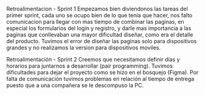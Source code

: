 Retroalimentacion - Sprint 1 Empezamos bien diviendonos las tareas del primer sprint, cada uno se ocupo bien de lo que tenia que hacer, nos falto comunicacion para llegar con mas tiempo de combinar las paginas, en especial los formularios del login y registro, y darle mas importancia a las paginas que conllevaban una mayor dificultad diseñar, como era el detalle del producto. Tuvimos el error de diseñar las paginas solo para dispositivos grandes y no realizamos la version para dispositivos moviles.

Retroalimentación - Sprint 2
Creemos que necesitamos definir días y horarios para juntarnos a desarrollar (pair programming). 
Tuvimos dificultades para dejar el proyecto como se hizo en el bosquejo (Figma).
Por falta de comunicación tuvimos problemas en relación al tiempo de entrega puesto que a una compañera se le descompuso la PC.
